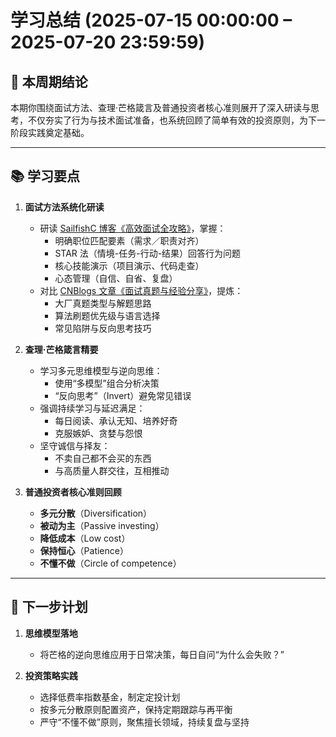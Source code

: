 # 学习总结 (2025-07-15 00:00:00 – 2025-07-20 23:59:59)

## 🚀 本周期结论  
本期你围绕面试方法、查理·芒格箴言及普通投资者核心准则展开了深入研读与思考，不仅夯实了行为与技术面试准备，也系统回顾了简单有效的投资原则，为下一阶段实践奠定基础。

---

## 📚 学习要点

1. **面试方法系统化研读**  
   - 研读 [SailfishC 博客《高效面试全攻略》](https://blog.sailfishc.com/interview)，掌握：  
     - 明确职位匹配要素（需求／职责对齐）  
     - STAR 法（情境-任务-行动-结果）回答行为问题  
     - 核心技能演示（项目演示、代码走查）  
     - 心态管理（自信、自省、复盘）  
   - 对比 [CNBlogs 文章《面试真题与经验分享》](https://www.cnblogs.com/651434092qq/p/11016271.html)，提炼：  
     - 大厂真题类型与解题思路  
     - 算法刷题优先级与语言选择  
     - 常见陷阱与反向思考技巧  

2. **查理·芒格箴言精要**  
   - 学习多元思维模型与逆向思维：  
     - 使用“多模型”组合分析决策  
     - “反向思考”（Invert）避免常见错误  
   - 强调持续学习与延迟满足：  
     - 每日阅读、承认无知、培养好奇  
     - 克服嫉妒、贪婪与怨恨  
   - 坚守诚信与择友：  
     - 不卖自己都不会买的东西  
     - 与高质量人群交往，互相推动  

3. **普通投资者核心准则回顾**  
   - **多元分散**（Diversification）  
   - **被动为主**（Passive investing）  
   - **降低成本**（Low cost）  
   - **保持恒心**（Patience）  
   - **不懂不做**（Circle of competence）  

---

## 🎯 下一步计划

1. **思维模型落地**  
   - 将芒格的逆向思维应用于日常决策，每日自问“为什么会失败？”  

2. **投资策略实践**  
   - 选择低费率指数基金，制定定投计划  
   - 按多元分散原则配置资产，保持定期跟踪与再平衡  
   - 严守“不懂不做”原则，聚焦擅长领域，持续复盘与坚持  
